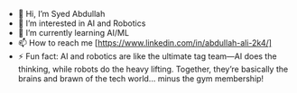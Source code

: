 - 👋 Hi, I’m Syed Abdullah
- 👀 I’m interested in AI and Robotics
- 🌱 I’m currently learning AI/ML
- 📫 How to reach me [https://www.linkedin.com/in/abdullah-ali-2k4/]
- ⚡ Fun fact: AI and robotics are like the ultimate tag team—AI does the thinking, while robots do the heavy lifting. Together, they’re basically the brains and brawn of the tech world... minus the gym membership!

<!---
Abdullah-Ali2k4/Abdullah-Ali2k4 is a ✨ special ✨ repository because its `README.md` (this file) appears on your GitHub profile.
You can click the Preview link to take a look at your changes.
--->

